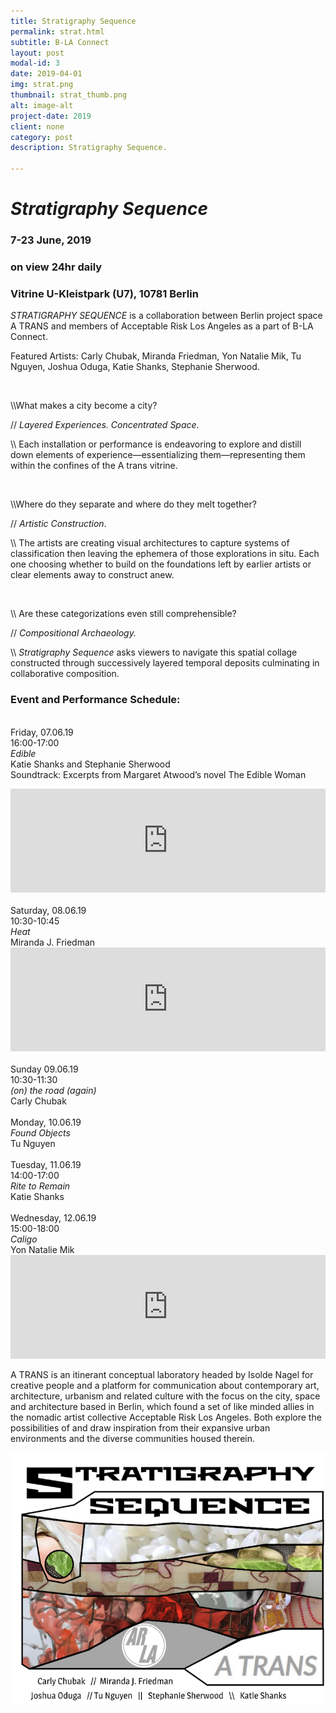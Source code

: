 ```yaml
---
title: Stratigraphy Sequence
permalink: strat.html
subtitle: B-LA Connect
layout: post
modal-id: 3
date: 2019-04-01
img: strat.png
thumbnail: strat_thumb.png
alt: image-alt
project-date: 2019
client: none
category: post
description: Stratigraphy Sequence.

---
```


<h1><i>Stratigraphy Sequence</i></h1>
<h3>7-23 June, 2019</h3>
<h3>on view 24hr daily</h3>
<h3>Vitrine  U-Kleistpark (U7), 10781 Berlin</h3>

<i>STRATIGRAPHY SEQUENCE</i> is a collaboration between Berlin project space A TRANS and members of Acceptable Risk Los Angeles as a part of B-LA Connect.

Featured Artists: Carly Chubak, Miranda Friedman, Yon Natalie Mik, Tu Nguyen, Joshua Oduga,  Katie Shanks, Stephanie Sherwood.

<br>

\\\What makes a city become a city?

// <i>Layered Experiences. Concentrated Space</i>. 

\\\ Each installation or performance is endeavoring to explore and distill down elements of experience—essentializing them—representing them within the confines of  the A trans vitrine. 

<br>

\\\Where do they separate and where do they melt together?

// <i>Artistic Construction</i>.

\\\ The artists are creating visual architectures to capture systems of classification then leaving the ephemera of those explorations in situ. Each one choosing whether to build on the foundations left by earlier artists or clear elements away to construct anew. 

<br>

\\\ Are these categorizations even still comprehensible?
 
// <i>Compositional Archaeology. </i>

\\\ <i>Stratigraphy Sequence</i> asks viewers to navigate this spatial collage constructed through successively layered temporal deposits culminating in collaborative composition. 
<br>

<h3>Event and Performance Schedule:</h3>




<br>Friday, 07.06.19
<br>16:00-17:00 
<br><i>Edible</i>
<br>Katie Shanks and Stephanie Sherwood
<br>Soundtrack: Excerpts from Margaret Atwood’s novel The Edible Woman
<iframe width="100%" height="166" scrolling="no" frameborder="no" allow="autoplay" src="https://w.soundcloud.com/player/?url=https%3A//api.soundcloud.com/tracks/633124446&color=%23030000&auto_play=false&hide_related=false&show_comments=true&show_user=true&show_reposts=false&show_teaser=true"></iframe>


<br>
<br>Saturday, 08.06.19
<br>10:30-10:45 
<br><i>Heat</i>
<br>Miranda J. Friedman
<iframe width="100%" height="166" scrolling="no" frameborder="no" allow="autoplay" src="https://w.soundcloud.com/player/?url=https%3A//api.soundcloud.com/tracks/633122367&color=%23252525&auto_play=false&hide_related=false&show_comments=true&show_user=true&show_reposts=false&show_teaser=true"></iframe>


<br>
<br>Sunday 09.06.19
<br>10:30-11:30 
<br><i>(on) the road (again)</i> 
<br>Carly Chubak


<br>
<br>Monday, 10.06.19
<br><i>Found Objects</i>
<br>Tu Nguyen


<br>
<br>Tuesday, 11.06.19
<br>14:00-17:00 
<br><i>Rite to Remain</i>
<br>Katie Shanks


<br>
<br>Wednesday, 12.06.19
<br>15:00-18:00 
<br><i>Caligo</i>
<br>Yon Natalie Mik
<iframe width="100%" height="166" scrolling="no" frameborder="no" allow="autoplay" src="https://w.soundcloud.com/player/?url=https%3A//api.soundcloud.com/tracks/634376451&color=%231f2125&auto_play=false&hide_related=false&show_comments=true&show_user=true&show_reposts=false&show_teaser=true"></iframe>


A TRANS is an itinerant conceptual laboratory headed by Isolde Nagel for creative people and a platform for communication about contemporary art, architecture, urbanism and related culture with the focus on the city, space and architecture based in Berlin, which found a set of like minded allies in the nomadic artist collective Acceptable Risk Los Angeles. Both explore the possibilities of and draw inspiration from their expansive urban environments and the diverse communities housed therein.



<!--![strat](img/portfolio/strat.png)-->

<img src = "img/portfolio/strat.png" class="img-responsive img-centered" alt="">